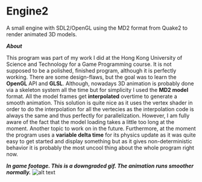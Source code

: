 # Engine2
A small engine with SDL2/OpenGL using the MD2 format from Quake2 to render animated 3D models.

***About***

This program was part of my work I did at the Hong Kong University of Science and Technology for a Game Programming course.
It is not supposed to be a polished, finished program, although it is perfectly working. There are some design-flaws, but
the goal was to learn the **OpenGL** API and **GLSL**. Although, nowadays 3D animation is probably done via a skeleton system all the time
but for simplicity I used the **MD2 model** format. All the model frames get **interpolated** overtime to generate a smooth animation. This solution is
quite nice as it uses the vertex shader in order to do the interpolation for all the vertecies as the interpolation code is always the same
and thus perfectly for parallelization. However, I am fully aware of the fact that the model loading takes a little too long at the 
moment. Another topic to work on in the future. Furthermore, at the moment the program uses a **variable delta time** for its physics update
as it was quite easy to get started and display something but as it gives non-deterministic behavior it is probably the most uncool thing about
the whole program right now.

***In game footage. This is a downgraded gif. The animation runs smoother normally.***
![alt text](https://github.com/michaeleggers/Engine2/blob/master/Engine2%202016-11-29%2010-58-18-29.gif "engine in action")
